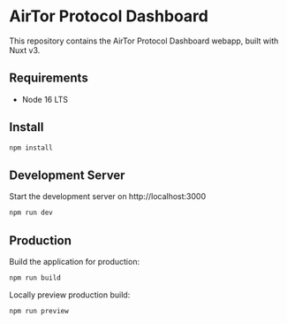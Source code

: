 # AirTor Protocol Dashboard

This repository contains the AirTor Protocol Dashboard webapp, built with Nuxt v3.

## Requirements
- Node 16 LTS

## Install
```bash
npm install
```

## Development Server
Start the development server on http://localhost:3000

```bash
npm run dev
```

## Production
Build the application for production:

```bash
npm run build
```

Locally preview production build:

```bash
npm run preview
```
